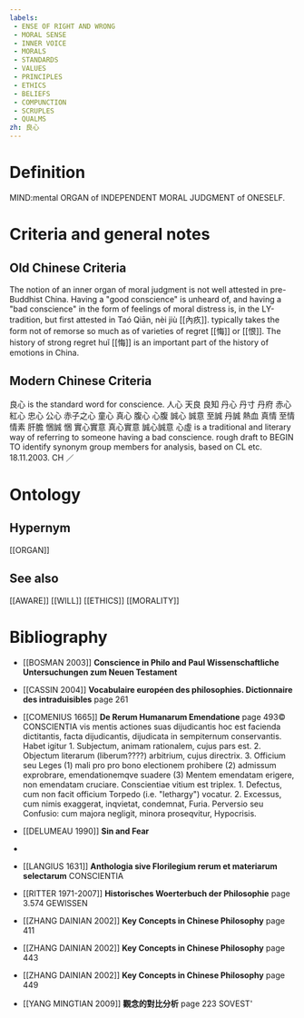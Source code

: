 ```yaml
---
labels: 
 - ENSE OF RIGHT AND WRONG
 - MORAL SENSE
 - INNER VOICE
 - MORALS
 - STANDARDS
 - VALUES
 - PRINCIPLES
 - ETHICS
 - BELIEFS
 - COMPUNCTION
 - SCRUPLES
 - QUALMS
zh: 良心
---
```


# Definition
MIND:mental ORGAN of INDEPENDENT MORAL JUDGMENT of ONESELF.
# Criteria and general notes
## Old Chinese Criteria
The notion of an inner organ of moral judgment is not well attested in pre-Buddhist China. Having a "good conscience" is unheard of, and having a "bad conscience" in the form of feelings of moral distress is, in the LY-tradition, but first attested in Taó Qiān, nèi jiù [[內疚]]. typically takes the form not of remorse so much as of varieties of regret [[悔]] or [[恨]]. The history of strong regret huǐ [[悔]] is an important part of the history of emotions in China.
## Modern Chinese Criteria
良心 is the standard word for conscience.
人心
天良
良知
丹心
丹寸
丹府
赤心
紅心
忠心
公心
赤子之心
童心
真心
腹心
心腹
誠心
誠意
至誠
丹誠
熱血
真情
至情
情素
肝膽
悃誠
悃
實心實意
真心實意
誠心誠意
心虛 is a traditional and literary way of referring to someone having a bad conscience.
rough draft to BEGIN TO identify synonym group members for analysis, based on CL etc. 18.11.2003. CH ／
# Ontology

## Hypernym
[[ORGAN]]
## See also
[[AWARE]]
[[WILL]]
[[ETHICS]]
[[MORALITY]]
# Bibliography
- [[BOSMAN 2003]]
**Conscience in Philo and Paul Wissenschaftliche Untersuchungen zum Neuen Testament** 

- [[CASSIN 2004]]
**Vocabulaire européen des philosophies. Dictionnaire des intraduisibles** page 261

- [[COMENIUS 1665]]
**De Rerum Humanarum Emendatione** page 493©
CONSCIENTIA vis mentis actiones suas dijudicantis hoc est facienda dictitantis, facta dijudicantis, dijudicata in sempiternum conservantis.
Habet igitur 1. Subjectum, animam rationalem, cujus pars est. 2. Objectum literarum (liberum????) arbitrium, cujus directrix. 3. Officium seu Leges (1) mali pro pro bono electionem prohibere (2) admissum exprobrare, emendationemqve suadere (3) Mentem emendatam erigere, non emendatam cruciare.
Conscientiae vitium est triplex. 1. Defectus, cum non facit officium Torpedo (i.e. "lethargy") vocatur. 2. Excessus, cum nimis exaggerat, inqvietat, condemnat, Furia. Perversio seu Confusio: cum majora negligit, minora proseqvitur, Hypocrisis.
- [[DELUMEAU 1990]]
**Sin and Fear** 

- 

- [[LANGIUS 1631]]
**Anthologia sive Florilegium rerum et materiarum selectarum** 
CONSCIENTIA
- [[RITTER 1971-2007]]
**Historisches Woerterbuch der Philosophie** page 3.574
GEWISSEN
- [[ZHANG DAINIAN 2002]]
**Key Concepts in Chinese Philosophy** page 411

- [[ZHANG DAINIAN 2002]]
**Key Concepts in Chinese Philosophy** page 443

- [[ZHANG DAINIAN 2002]]
**Key Concepts in Chinese Philosophy** page 449

- [[YANG MINGTIAN 2009]]
**觀念的對比分析** page 223
SOVEST'